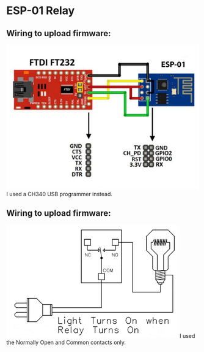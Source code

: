 # ESP-01 Relay

## Wiring to upload firmware:
![Wiring to upload firmware](.github/ft232-esp01.jpeg)
I used a CH340 USB programmer instead.

## Wiring to upload firmware:
![Wiring to upload firmware](.github/relay-no.gif)
I used the Normally Open and Common contacts only.
